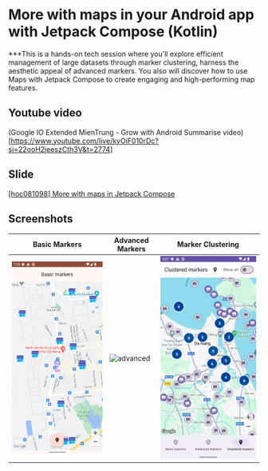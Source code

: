 # More with maps in your Android app with Jetpack Compose (Kotlin)

***This is a hands-on tech session where you'll explore efficient management of large datasets
through marker clustering, harness the aesthetic appeal of advanced markers.
You also will discover how to use Maps with Jetpack Compose to create engaging and high-performing
map features.

## Youtube video

(Google IO Extended MienTrung - Grow with Android Summarise
video)[https://www.youtube.com/live/kyOiF010rDc?si=22ooH2ieeszCth3V&t=2774]

## Slide

[[hoc081098] More with maps in Jetpack Compose](https://docs.google.com/presentation/d/1Tl_Eq1zhUr7yNqwHrTRuo0ovlVO9QzD8kcTRY5uEPfU/edit?usp=sharing)

## Screenshots

| Basic Markers                   | Advanced Markers                      | Marker Clustering                       |
|---------------------------------|---------------------------------------|-----------------------------------------|
| ![basic](screenshots/basic.png) | ![advanced](screenshots/advanced.png) | ![clustered](screenshots/clustered.png) |
